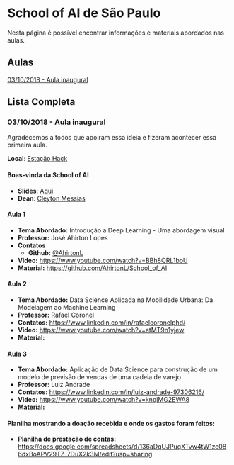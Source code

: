 # School of AI de São Paulo

Nesta página é possível encontrar informações e materiais abordados nas aulas.

## Aulas

[03/10/2018 - Aula inaugural](#03102018---aula-inaugural)


## Lista Completa

### 03/10/2018 - Aula inaugural

Agradecemos a todos que apoiram essa ideia e fizeram acontecer essa primeira aula.

**Local**: [Estação Hack](https://www.google.com.br/maps/place/Esta%C3%A7%C3%A3o+Hack/@-23.5624065,-46.6542724,15z/data=!4m2!3m1!1s0x0:0x53d643daf01894f5?sa=X&ved=2ahUKEwjQnvT2w_TdAhWEjJAKHR1NCTgQ_BIwDnoECAoQCw)

#### Boas-vinda da School of AI
- **Slides**: [Aqui](https://docs.google.com/presentation/d/1wqxn_249Ewr2bfKn4W3Kcm9IeylGl8l92crB_otN3wM/edit?usp=sharing)
- **Dean**: [Cleyton Messias](https://www.linkedin.com/in/cleytonmessias/)


#### Aula 1

- **Tema Abordado:** Introdução a Deep Learning - Uma abordagem visual
- **Professor:** José Ahirton Lopes
- **Contatos** 
  - **Github:** [@AhirtonL](https://github.com/AhirtonL)
- **Video:** https://www.youtube.com/watch?v=BBh8QRL1boU
- **Material:** https://github.com/AhirtonL/School_of_AI

#### Aula 2

- **Tema Abordado:** Data Science Aplicada na Mobilidade Urbana: Da Modelagem ao Machine Learning
- **Professor:** Rafael Coronel
- **Contatos:** https://www.linkedin.com/in/rafaelcoronelphd/
- **Video:** https://www.youtube.com/watch?v=atMT9n1yjew
- **Material:**

#### Aula 3

- **Tema Abordado:** Aplicação de Data Science para construção de um modelo de previsão de vendas de uma cadeia de varejo
- **Professor:** Luiz Andrade
- **Contatos:** https://www.linkedin.com/in/luiz-andrade-97306216/
- **Video:** https://www.youtube.com/watch?v=knqjMG2EWA8
- **Material:**


#### Planilha mostrando a doação recebida e onde os gastos foram feitos:

- **Planilha de prestação de contas:** https://docs.google.com/spreadsheets/d/136aDqUJPuqXTvw4tW1zc086dxBoAPV29TZ-7DuX2k3M/edit?usp=sharing

